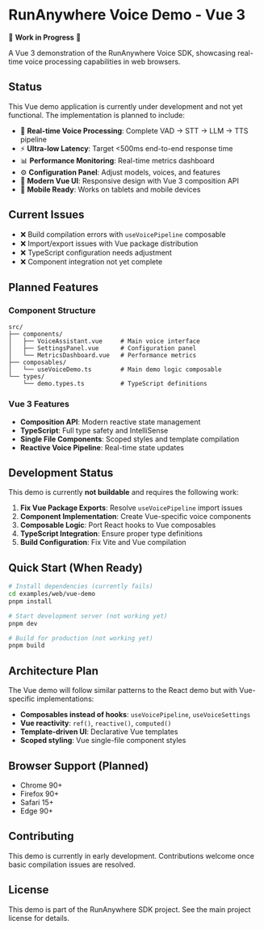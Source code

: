 # RunAnywhere Voice Demo - Vue 3

🚧 **Work in Progress** 🚧

A Vue 3 demonstration of the RunAnywhere Voice SDK, showcasing real-time voice processing capabilities in web browsers.

## Status

This Vue demo application is currently under development and not yet functional. The implementation is planned to include:

- 🎤 **Real-time Voice Processing**: Complete VAD → STT → LLM → TTS pipeline
- ⚡ **Ultra-low Latency**: Target <500ms end-to-end response time
- 📊 **Performance Monitoring**: Real-time metrics dashboard
- ⚙️ **Configuration Panel**: Adjust models, voices, and features
- 🎨 **Modern Vue UI**: Responsive design with Vue 3 composition API
- 📱 **Mobile Ready**: Works on tablets and mobile devices

## Current Issues

- ❌ Build compilation errors with `useVoicePipeline` composable
- ❌ Import/export issues with Vue package distribution
- ❌ TypeScript configuration needs adjustment
- ❌ Component integration not yet complete

## Planned Features

### Component Structure
```
src/
├── components/
│   ├── VoiceAssistant.vue     # Main voice interface
│   ├── SettingsPanel.vue      # Configuration panel
│   └── MetricsDashboard.vue   # Performance metrics
├── composables/
│   └── useVoiceDemo.ts        # Main demo logic composable
└── types/
    └── demo.types.ts          # TypeScript definitions
```

### Vue 3 Features
- **Composition API**: Modern reactive state management
- **TypeScript**: Full type safety and IntelliSense
- **Single File Components**: Scoped styles and template compilation
- **Reactive Voice Pipeline**: Real-time state updates

## Development Status

This demo is currently **not buildable** and requires the following work:

1. **Fix Vue Package Exports**: Resolve `useVoicePipeline` import issues
2. **Component Implementation**: Create Vue-specific voice components
3. **Composable Logic**: Port React hooks to Vue composables
4. **TypeScript Integration**: Ensure proper type definitions
5. **Build Configuration**: Fix Vite and Vue compilation

## Quick Start (When Ready)

```bash
# Install dependencies (currently fails)
cd examples/web/vue-demo
pnpm install

# Start development server (not working yet)
pnpm dev

# Build for production (not working yet)
pnpm build
```

## Architecture Plan

The Vue demo will follow similar patterns to the React demo but with Vue-specific implementations:

- **Composables instead of hooks**: `useVoicePipeline`, `useVoiceSettings`
- **Vue reactivity**: `ref()`, `reactive()`, `computed()`
- **Template-driven UI**: Declarative Vue templates
- **Scoped styling**: Vue single-file component styles

## Browser Support (Planned)

- Chrome 90+
- Firefox 90+
- Safari 15+
- Edge 90+

## Contributing

This demo is currently in early development. Contributions welcome once basic compilation issues are resolved.

## License

This demo is part of the RunAnywhere SDK project. See the main project license for details.
